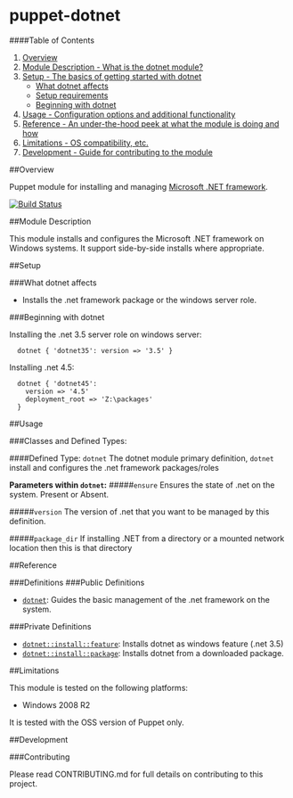 # puppet-dotnet

####Table of Contents

1. [Overview](#overview)
2. [Module Description - What is the dotnet module?](#module-description)
3. [Setup - The basics of getting started with dotnet](#setup)
    * [What dotnet affects](#what-dotnet-affects)
    * [Setup requirements](#setup-requirements)
    * [Beginning with dotnet](#beginning-with-dotnet)
4. [Usage - Configuration options and additional functionality](#usage)
5. [Reference - An under-the-hood peek at what the module is doing and how](#reference)
5. [Limitations - OS compatibility, etc.](#limitations)
6. [Development - Guide for contributing to the module](#development)

##Overview

Puppet module for installing and managing [Microsoft .NET framework](http://www.microsoft.com/net).

[![Build Status](https://secure.travis-ci.org/liamjbennett/puppet-dotnet.png)](http://travis-ci.org/liamjbennett/puppet-dotnet)

##Module Description

This module installs and configures the Microsoft .NET framework on Windows systems. It support side-by-side installs where appropriate.

##Setup

###What dotnet affects

* Installs the .net framework package or the windows server role.

###Beginning with dotnet

Installing the .net 3.5 server role on windows server:

```puppet
  dotnet { 'dotnet35': version => '3.5' }
```

Installing .net 4.5:

```puppet
  dotnet { 'dotnet45':
    version => '4.5'
    deployment_root => 'Z:\packages'
  }
```

##Usage

###Classes and Defined Types:

####Defined Type: `dotnet`
The dotnet module primary definition, `dotnet` install and configures the .net framework packages/roles

**Parameters within `dotnet`:**
#####`ensure`
Ensures the state of .net on the system. Present or Absent.

#####`version`
The version of .net that you want to be managed by this definition.

#####`package_dir`
If installing .NET from a directory or a mounted network location then this is that directory

##Reference

###Definitions
###Public Definitions
* [`dotnet`](#define_dotnet): Guides the basic management of the .net framework on the system.

###Private Definitions
* [`dotnet::install::feature`](#define-install_feature): Installs dotnet as windows feature (.net 3.5)
* [`dotnet::install::package`](#define-install_package): Installs dotnet from a downloaded package.

##Limitations

This module is tested on the following platforms:

* Windows 2008 R2

It is tested with the OSS version of Puppet only.

##Development

###Contributing

Please read CONTRIBUTING.md for full details on contributing to this project.
